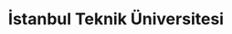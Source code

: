 ---
layout: posts_by_category
categories: ITU
title: İstanbul Teknik Üniversitesi
permalink: /category/itü
---